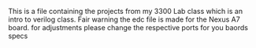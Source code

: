 This is a file containing the projects from my 3300 Lab class which is an intro to verilog class. Fair warning the edc file is made for the Nexus A7 board. for adjustments please change the respective ports for you baords specs
